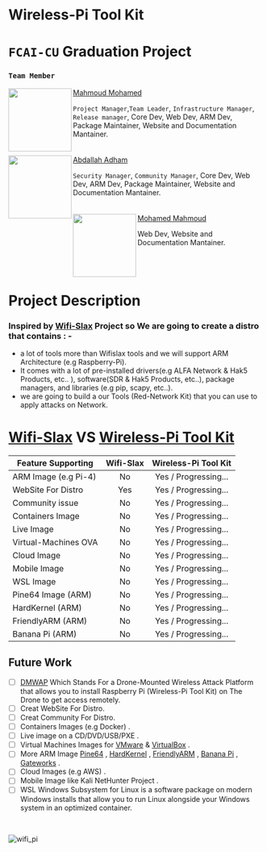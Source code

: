 # Wireless-Pi Tool Kit
# `FCAI-CU` Graduation Project

### `Team Member `

<img align="left" width="125" height="125" src="https://user-images.githubusercontent.com/62524855/145219479-a19b4f86-7782-4a32-81d8-4cc855c5a8b3.png" /> [Mahmoud Mohamed](https://github.com/mmsaeed509?tab=repositories)

`Project Manager`,`Team Leader`, `Infrastructure Manager`, `Release manager`, Core Dev,  Web Dev, ARM Dev, Package Maintainer, Website and Documentation Mantainer.
<br />
<br />
<br />
<img align="left" width="125" height="125" src="https://user-images.githubusercontent.com/62524855/145222987-2ca3b513-2817-468d-8199-7e0da5cdfb13.png" /> [Abdallah Adham](https://github.com/0xSkorpioN) 

`Security Manager`, `Community Manager`, Core Dev, Web Dev, ARM Dev, Package Maintainer, Website and Documentation Mantainer. 
<br />
<br />
<br />
<img align="left" width="125" height="125" src="https://user-images.githubusercontent.com/62524855/145659973-1c9d0a0f-3586-4b0e-ac04-a23bcebd0765.png" /> [Mohamed Mahmoud](https://github.com/mohamed-mahmoud377) 

Web Dev, Website and Documentation Mantainer. 
<br />
<br />
<br />
<br />
# Project Description <br />
### Inspired by [Wifi-Slax](https://www.wifislax.com/)  Project so We are going to create a distro that contains : - 
*  a lot of tools more than Wifislax tools and we will support ARM Architecture (e.g Raspberry-Pi).
*  It comes with a lot of pre-installed drivers(e.g ALFA Network & Hak5 Products, etc.. ), software(SDR & Hak5 Products, etc..), package managers, and libraries (e.g pip, scapy, etc..).
*  we are going to build  a our Tools (Red-Network Kit) that you can use to apply attacks on Network.

# [Wifi-Slax](https://www.wifislax.com/) VS [Wireless-Pi Tool Kit](https://github.com/mmsaeed509/Wireless-Pi-Tool-Kit)

| Feature Supporting   |       Wifi-Slax       |  Wireless-Pi Tool Kit  | 
| -------------------- |:---------------------:|:----------------------:|
| ARM Image (e.g Pi-4) |          No           |  Yes / Progressing...  |
| WebSite For Distro   |          Yes          |  Yes / Progressing...  |
| Community issue      |          No           |  Yes / Progressing...  |
| Containers Image     |          No           |  Yes / Progressing...  |
| Live Image           |          No           |  Yes / Progressing...  |
| Virtual-Machines OVA |          No           |  Yes / Progressing...  |
| Cloud Image          |          No           |  Yes / Progressing...  |
| Mobile Image         |          No           |  Yes / Progressing...  |
| WSL Image            |          No           |  Yes / Progressing...  |
| Pine64 Image (ARM)   |          No           |  Yes / Progressing...  |
| HardKernel (ARM)     |          No           |  Yes / Progressing...  |
| FriendlyARM (ARM)    |          No           |  Yes / Progressing...  |
| Banana Pi (ARM)      |          No           |  Yes / Progressing...  |



## Future Work

- [ ] [DMWAP](https://github.com/mmsaeed509/Wireless-Pi-Tool-Kit/blob/41f959a324b54ff456ed1301ff1f27f63f96de8d/Documents/Development%20of%20a%20Drone-Mounted%20Wireless%20Attack%20Platform.pdf) Which Stands For a Drone-Mounted Wireless Attack Platform that allows you to install Raspberry Pi (Wireless-Pi Tool Kit) on The Drone to get access remotely.
- [ ] Creat WebSite For Distro.
- [ ] Creat Community For Distro.
- [ ] Containers Images (e.g Docker) .
- [ ] Live image on a CD/DVD/USB/PXE .
- [ ] Virtual Machines Images for [VMware](https://www.vmware.com/) & [VirtualBox](https://www.virtualbox.org/) .
- [ ] More ARM Image [Pine64](https://www.pine64.org/) , [HardKernel](https://www.hardkernel.com/) , [FriendlyARM](https://www.friendlyarm.com/) , [Banana Pi](https://www.banana-pi.org/) , [Gateworks](https://www.gateworks.com/) .
- [ ] Cloud Images (e.g AWS) .
- [ ] Mobile Image like Kali NetHunter Project .
- [ ] WSL Windows Subsystem for Linux is a software package on modern Windows installs that allow you to run Linux alongside your Windows system in an optimized container.

<br />

 ![wifi_pi](https://user-images.githubusercontent.com/62524855/143376012-0898101d-02db-48a2-ae3c-0df8cbfca4a1.png)
